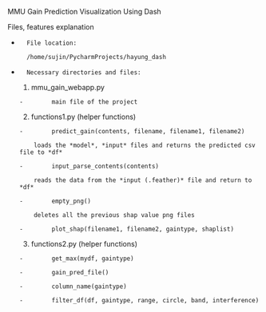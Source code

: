 MMU Gain Prediction Visualization Using Dash

 

Files, features explanation

-       File location:

        /home/sujin/PycharmProjects/hayung_dash

-       Necessary directories and files:

    1.   mmu_gain_webapp.py

      -        main file of the project

    2.   functions1.py (helper functions)

      -        predict_gain(contents, filename, filename1, filename2)

          loads the *model*, *input* files and returns the predicted csv file to *df* 

      -        input_parse_contents(contents)

          reads the data from the *input (.feather)* file and return to *df* 

      -        empty_png()

          deletes all the previous shap value png files

      -        plot_shap(filename1, filename2, gaintype, shaplist)
  

    3.  functions2.py (helper functions)

      -        get_max(mydf, gaintype)

      -        gain_pred_file()

      -        column_name(gaintype)

      -        filter_df(df, gaintype, range, circle, band, interference)
